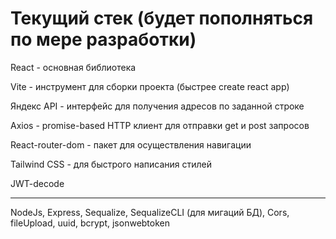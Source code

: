 # Текущий стек (будет пополняться по мере разработки)

React - основная библиотека

Vite - инструмент для сборки проекта (быстрее create react app)

Яндекс API - интерфейс для получения адресов по заданной строке

Axios - promise-based HTTP клиент для отправки get и post запросов

React-router-dom - пакет для осуществления навигации

Tailwind CSS - для быстрого написания стилей

JWT-decode

---


NodeJs, Express, Sequalize, SequalizeCLI (для мигаций БД), Cors, fileUpload, uuid, bcrypt, jsonwebtoken